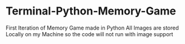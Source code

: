 # Terminal-Python-Memory-Game
First Iteration of Memory Game made in Python
All Images are stored Locally on my Machine so the code will not run with image support
